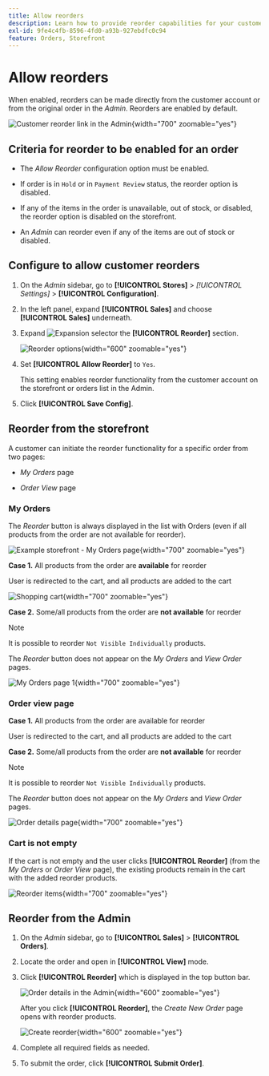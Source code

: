 ```yaml
---
title: Allow reorders
description: Learn how to provide reorder capabilities for your customers.
exl-id: 9fe4c4fb-8596-4fd0-a93b-927ebdfc0c94
feature: Orders, Storefront 
---
```

# Allow reorders

When enabled, reorders can be made directly from the customer account or from the original order in the _Admin_. Reorders are enabled by default.

![Customer reorder link in the Admin](./assets/customer-reorder.png){width="700" zoomable="yes"}

## Criteria for reorder to be enabled for an order

- The _Allow Reorder_ configuration option must be enabled.

- If order is in `Hold` or in `Payment Review` status, the reorder option is disabled.

- If any of the items in the order is unavailable, out of stock, or disabled, the reorder option is disabled on the storefront.

- An _Admin_ can reorder even if any of the items are out of stock or disabled.

## Configure to allow customer reorders

1. On the _Admin_ sidebar, go to **[!UICONTROL Stores]** > _[!UICONTROL Settings]_ > **[!UICONTROL Configuration]**.

1. In the left panel, expand **[!UICONTROL Sales]** and choose **[!UICONTROL Sales]** underneath.

1. Expand ![Expansion selector](../assets/icon-display-expand.png) the **[!UICONTROL Reorder]** section.

   ![Reorder options](../configuration-reference/sales/assets/sales-reorder.png){width="600" zoomable="yes"}

1. Set **[!UICONTROL Allow Reorder]** to `Yes`. 

   This setting enables reorder functionality from the customer account on the storefront or orders list in the Admin.

1. Click **[!UICONTROL Save Config]**.

## Reorder from the storefront

A customer can initiate the reorder functionality for a specific order from two pages:

- _My Orders_ page

- _Order View_ page

### My Orders

The _Reorder_ button is always displayed in the list with Orders (even if all products from the order are not available for reorder).

![Example storefront - My Orders page](./assets/my-order-page-view.png){width="700" zoomable="yes"}

**Case 1.** All products from the order are **available** for reorder

User is redirected to the cart, and all products are added to the cart

![Shopping cart](./assets/shopping-cart-page.png){width="700" zoomable="yes"}

**Case 2.** Some/all products from the order are **not available** for reorder

>[!NOTE]
>
>It is possible to reorder `Not Visible Individually` products.

The _Reorder_ button does not appear on the _My Orders_ and _View Order_ pages.

![My Orders page 1](./assets/my-orders-view-page1.png){width="700" zoomable="yes"}

### Order view page

**Case 1.** All products from the order are available for reorder

User is redirected to the cart, and all products are added to the cart

**Case 2.** Some/all products from the order are **not available** for reorder

>[!NOTE]
>
>It is possible to reorder `Not Visible Individually` products.

The _Reorder_ button does not appear on the _My Orders_ and _View Order_ pages.

![Order details page](./assets/order-view-page.png){width="700" zoomable="yes"}

### Cart is not empty

If the cart is not empty and the user clicks **[!UICONTROL Reorder]** (from the _My Orders_  or _Order View_ page), the existing products remain in the cart with the added reorder products.

![Reorder items](./assets/shopping-cart-view1.png){width="700" zoomable="yes"}

## Reorder from the Admin

1. On the _Admin_ sidebar, go to **[!UICONTROL Sales]** > **[!UICONTROL Orders]**.

1. Locate the order and open in **[!UICONTROL View]** mode.

1. Click **[!UICONTROL Reorder]** which is displayed in the top button bar.

   ![Order details in the Admin](./assets/order-view-admin.png){width="600" zoomable="yes"}

   After you click **[!UICONTROL Reorder]**, the _Create New Order_ page opens with reorder products.

   ![Create reorder](./assets/create-reorder-page.png){width="600" zoomable="yes"}

1. Complete all required fields as needed.

1. To submit the order, click **[!UICONTROL Submit Order]**.
